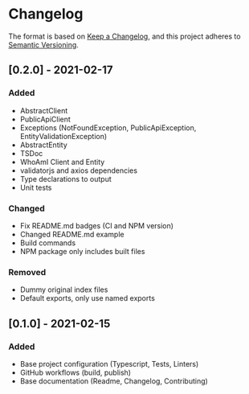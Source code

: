 # Changelog

The format is based on [Keep a Changelog](https://keepachangelog.com/en/1.0.0/),
and this project adheres to [Semantic Versioning](https://semver.org/spec/v2.0.0.html).

## [0.2.0] - 2021-02-17
### Added
- AbstractClient
- PublicApiClient
- Exceptions (NotFoundException, PublicApiException, EntityValidationException)
- AbstractEntity
- TSDoc
- WhoAmI Client and Entity
- validatorjs and axios dependencies
- Type declarations to output
- Unit tests

### Changed
- Fix README.md badges (CI and NPM version)
- Changed README.md example
- Build commands
- NPM package only includes built files

### Removed
- Dummy original index files
- Default exports, only use named exports

## [0.1.0] - 2021-02-15
### Added
- Base project configuration (Typescript, Tests, Linters)
- GitHub workflows (build, publish)
- Base documentation (Readme, Changelog, Contributing)